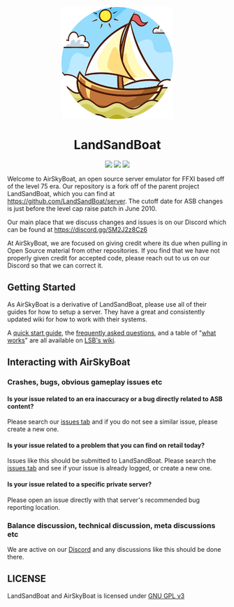 <p align="center">
    <img width="256" height="256" src="res/lsb_logo_circle.png">
    <h1 align="center">LandSandBoat</h1>
</p>

<p align="center">
<a href="https://github.com/LandSandBoat/server/actions/workflows/build.yml?query=base"><img src="https://github.com/LandSandBoat/server/actions/workflows/build.yml/badge.svg"/></a>
<a href="https://www.gnu.org/licenses/gpl-3.0"><img src="https://img.shields.io/badge/License-GPLv3-blue.svg"/></a>
<a href="https://github.com/LandSandBoat/server/pulls"><img src="https://img.shields.io/badge/contributions-welcome-brightgreen.svg?style=flat"/></a>
</p>

Welcome to AirSkyBoat, an open source server emulator for FFXI based off of the level 75 era. Our repository is a fork off of the parent project LandSandBoat, which you can find at https://github.com/LandSandBoat/server. The cutoff date for ASB changes is just before the level cap raise patch in June 2010.

Our main place that we discuss changes and issues is on our Discord which can be found at https://discord.gg/SM2J2z8Cz6

At AirSkyBoat, we are focused on giving credit where its due when pulling in Open Source material from other repositories. If you find that we have not properly given credit for accepted code, please reach out to us on our Discord so that we can correct it.

## Getting Started
As AirSkyBoat is a derivative of LandSandBoat, please use all of their guides for how to setup a server. They have a great and consistently updated wiki for how to work with their systems.

A [quick start guide](https://github.com/LandSandBoat/server/wiki/Quick-Start-Guide), the [frequently asked questions](https://github.com/LandSandBoat/server/-/wikis/Frequently-Asked-Questions), and a table of "[what works](https://github.com/LandSandBoat/server/wikis/What-Works)" are all available on [LSB's wiki](https://github.com/LandSandBoat/server/wiki).

## Interacting with AirSkyBoat

### Crashes, bugs, obvious gameplay issues etc

#### Is your issue related to an era inaccuracy or a bug directly related to ASB content?
Please search our [issues tab](https://github.com/AirSkyBoat/AirSkyBoat/issues) and if you do not see a similar issue, please create a new one.

#### Is your issue related to a problem that you can find on retail today?
Issues like this should be submitted to LandSandBoat.
Please search the [issues tab](https://github.com/LandSandBoat/server/issues) and see if your issue is already logged, or create a new one.

#### Is your issue related to a specific private server?
Please open an issue directly with that server's recommended bug reporting location.

### Balance discussion, technical discussion, meta discussions etc
We are active on our [Discord](https://discord.gg/SM2J2z8Cz6) and any discussions like this should be done there.

## LICENSE

LandSandBoat and AirSkyBoat is licensed under [GNU GPL v3](https://github.com/AirSkyBoat/AirSkyBoat/blob/staging/LICENSE)
